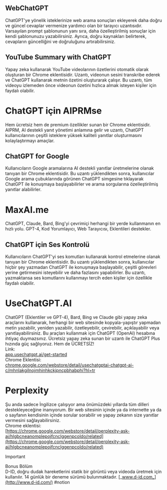 ## WebChatGPT
ChatGPT'ye yönelik isteklerinize web arama sonuçları ekleyerek daha doğru ve güncel cevaplar vermenize yardımcı olan bir tarayıcı uzantısıdır. Varsayılan prompt şablonunun yanı sıra, daha özelleştirilmiş sonuçlar için kendi şablonunuzu yazabilirsiniz. Ayrıca, doğru kaynakları belirterek, cevapların güncelliğini ve doğruluğunu artırabilirsiniz.
## YouTube Summary with ChatGPT
Yapay zeka kullanarak YouTube videolarının özetlerini otomatik olarak oluşturan bir Chrome eklentisidir. Uzantı, videonun sesini transkribe ederek ve ChatGPT kullanarak metnin özetini oluşturarak çalışır. Bu uzantı, tüm videoyu izlemeden önce videonun özetini hızlıca almak isteyen kişiler için faydalı olabilir.
# ChatGPT için AIPRMse
Hem ücretsiz hem de premium özellikler sunan bir Chrome eklentisidir. AIPRM, AI destekli yanıt yönetimi anlamına gelir ve uzantı, ChatGPT kullanıcılarının çeşitli isteklere yüksek kaliteli yanıtlar oluşturmasını kolaylaştırmayı amaçlar.
## ChatGPT for Google
Kullanıcıların Google aramalarına AI destekli yanıtlar üretmelerine olanak tanıyan bir Chrome eklentisidir. Bu uzantı yüklendikten sonra, kullanıcılar Google arama çubuklarında görünen ChatGPT simgesine tıklayarak ChatGPT ile konuşmaya başlayabilirler ve arama sorgularına özelleştirilmiş yanıtlar alabilirler.
# MaxAI.me
ChatGPT, Claude, Bard, Bing'yi çevrimiçi herhangi bir yerde kullanmanın en hızlı yolu. GPT-4, Kod Yorumlayıcı, Web Tarayıcısı, Eklentileri destekler.
## ChatGPT için Ses Kontrolü
Kullanıcıların ChatGPT'yi ses komutları kullanarak kontrol etmelerine olanak tanıyan bir Chrome eklentisidir. Bu uzantı yüklendikten sonra, kullanıcılar hiçbir şey yazmadan ChatGPT ile konuşmaya başlayabilir, çeşitli görevleri yerine getirmesini isteyebilir ve daha fazlasını yapabilirler. Bu uzantı, yazmaktansa ses komutlarını kullanmayı tercih eden kişiler için özellikle faydalı olabilir.
# UseChatGPT.AI
ChatGPT (Eklentiler ve GPT-4), Bard, Bing ve Claude gibi yapay zeka araçlarını kullanarak, herhangi bir web sitesinde kopyala-yapıştır yapmadan metin yazabilir, yeniden yazabilir, özetleyebilir, çevirebilir, açıklayabilir veya yanıtlayabilirsiniz. Bu araçları kullanmak için ChatGPT (OpenAI) hesabına ihtiyaç duymazsınız. Ücretsiz yapay zeka sunan bir uzantı ile ChatGPT Plus hızında güç sağlıyoruz. Hem de ÜCRETSİZ!  
Link:  
[app.usechatgpt.ai/get-started](http://app.usechatgpt.ai/get-started)  
Chrome Eklentisi:  
[chrome.google.com/webstore/detail/usechatgptai-chatgpt-ai-c/mhnlakgilnojmhinhkckjpncpbhabphi?hl=tr](http://chrome.google.com/webstore/detail/usechatgptai-chatgpt-ai-c/mhnlakgilnojmhinhkckjpncpbhabphi?hl=tr)
# Perplexity
Şu anda sadece İngilizce çalışıyor ama önümüzdeki yıllarda tüm dilleri destekleyeceğine inanıyorum. Bir web sitesinin içinde ya da internette ya da o sayfanın kendisinin içinde sorular sorabilir ve yapay zekanın size yanıtlar vermesini sağlayabilirsiniz.  
Chrome eklentisi:  
[https://chrome.google.com/webstore/detail/perplexity-ask-ai/hlgbcneanomplepojfcnclggenpcoldo/related](https://chrome.google.com/webstore/detail/perplexity-ask-ai/hlgbcneanomplepojfcnclggenpcoldo/related)
  

> [!important]  
> Bonus Bölüm  
D-ID, doğru dudak hareketlerini statik bir görüntü veya videoda üretmek için kullanılır. 14 günlük bir deneme sürümü bulunmaktadır.
[_www.d-id.com_](http://www.d-id.com/)
#notion